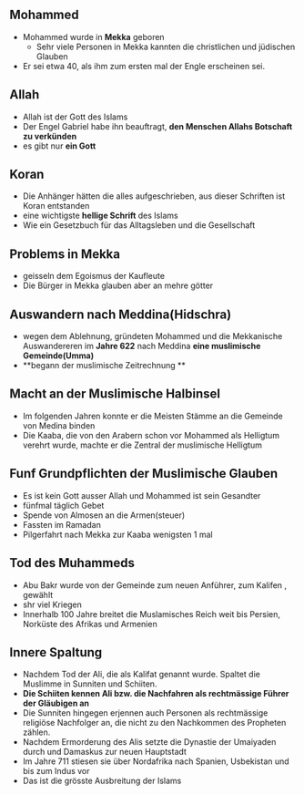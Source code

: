 ## Mohammed
- Mohammed wurde in **Mekka** geboren
	- Sehr viele Personen in Mekka kannten die christlichen und jüdischen Glauben
- Er sei etwa 40, als ihm zum ersten mal der Engle erscheinen sei.
## Allah
- Allah ist der Gott des Islams
- Der Engel Gabriel habe ihn beauftragt, **den Menschen Allahs Botschaft zu verkünden**
- es gibt nur **ein Gott**
## Koran
- Die Anhänger hätten die alles aufgeschrieben, aus dieser Schriften ist Koran entstanden
- eine wichtigste **hellige Schrift** des Islams
- Wie ein Gesetzbuch  für das Alltagsleben und die Gesellschaft
## Problems in Mekka
- geisseln dem Egoismus der Kaufleute 
- Die Bürger in Mekka glauben aber an mehre götter

## Auswandern nach Meddina(Hidschra)
- wegen dem Ablehnung, gründeten Mohammed und die Mekkanische Auswandereren im **Jahre 622** nach Meddina **eine muslimische Gemeinde(Umma)**
- **begann der muslimische Zeitrechnung **

## Macht an der Muslimische Halbinsel
- Im folgenden Jahren konnte er die Meisten Stämme an die Gemeinde von Medina binden
- Die Kaaba, die von den Arabern schon vor Mohammed als Helligtum verehrt wurde, machte er die Zentral der muslimische Helligtum
## Funf Grundpflichten der Muslimische Glauben
- Es ist kein Gott ausser Allah und Mohammed ist sein Gesandter
- fünfmal täglich Gebet
- Spende von Almosen an die Armen(steuer)
- Fassten im Ramadan
- Pilgerfahrt nach Mekka zur Kaaba wenigsten 1 mal
## Tod des Muhammeds
- Abu Bakr wurde von der Gemeinde zum neuen Anführer, zum Kalifen , gewählt
- shr viel Kriegen
- Innerhalb 100 Jahre breitet die Muslamisches Reich weit bis Persien, Norküste des Afrikas und Armenien
## Innere Spaltung
- Nachdem Tod der Ali, die als Kalifat genannt wurde. Spaltet die Muslimme in Sunniten und Schiiten. 
- **Die Schiiten kennen Ali bzw. die Nachfahren als rechtmässige Führer der Gläubigen an**
- Die Sunniten hingegen erjennen auch Personen als rechtmässige religiöse Nachfolger an, die nicht zu den Nachkommen des Propheten zählen.
- Nachdem Ermorderung des Alis setzte die Dynastie der Umaiyaden durch und Damaskus zur neuen Hauptstadt
- Im Jahre 711 stiesen sie über Nordafrika nach Spanien, Usbekistan und bis zum Indus vor
- Das ist die grösste Ausbreitung der Islams